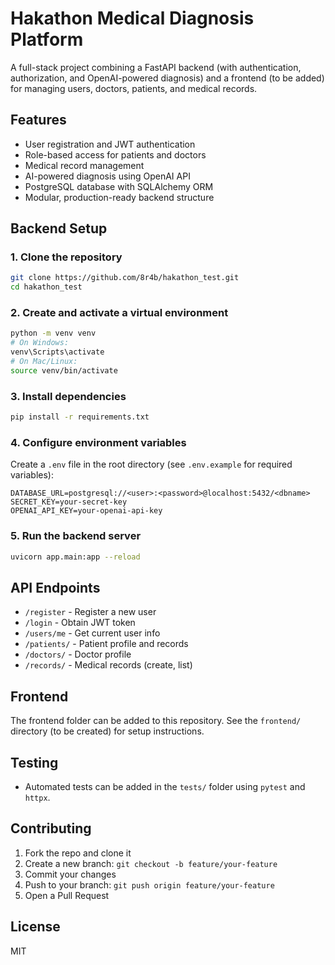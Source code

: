 # Hakathon Medical Diagnosis Platform

A full-stack project combining a FastAPI backend (with authentication, authorization, and OpenAI-powered diagnosis) and a frontend (to be added) for managing users, doctors, patients, and medical records.

## Features
- User registration and JWT authentication
- Role-based access for patients and doctors
- Medical record management
- AI-powered diagnosis using OpenAI API
- PostgreSQL database with SQLAlchemy ORM
- Modular, production-ready backend structure

## Backend Setup

### 1. Clone the repository
```sh
git clone https://github.com/8r4b/hakathon_test.git
cd hakathon_test
```

### 2. Create and activate a virtual environment
```sh
python -m venv venv
# On Windows:
venv\Scripts\activate
# On Mac/Linux:
source venv/bin/activate
```

### 3. Install dependencies
```sh
pip install -r requirements.txt
```

### 4. Configure environment variables
Create a `.env` file in the root directory (see `.env.example` for required variables):
```
DATABASE_URL=postgresql://<user>:<password>@localhost:5432/<dbname>
SECRET_KEY=your-secret-key
OPENAI_API_KEY=your-openai-api-key
```

### 5. Run the backend server
```sh
uvicorn app.main:app --reload
```

## API Endpoints
- `/register` - Register a new user
- `/login` - Obtain JWT token
- `/users/me` - Get current user info
- `/patients/` - Patient profile and records
- `/doctors/` - Doctor profile
- `/records/` - Medical records (create, list)

## Frontend
The frontend folder can be added to this repository. See the `frontend/` directory (to be created) for setup instructions.

## Testing
- Automated tests can be added in the `tests/` folder using `pytest` and `httpx`.

## Contributing
1. Fork the repo and clone it
2. Create a new branch: `git checkout -b feature/your-feature`
3. Commit your changes
4. Push to your branch: `git push origin feature/your-feature`
5. Open a Pull Request

## License
MIT
